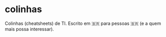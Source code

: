 # colinhas

Colinhas (cheatsheets) de TI. Escrito em 🇧🇷 para pessoas 🇧🇷 (e a quem mais possa interessar).
